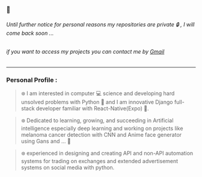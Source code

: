 ### 📢
###### Until further notice for personal reasons my repositories are private 🔒 , I will come back soon ...
###### if you want to access my projects you can contact me by [Gmail](aliaghdam.erfan@gmail.com)





---------------------------------------------
### Personal Profile : 
 > ᪥ I am interested in computer 💻 science and developing hard unsolved problems with Python 🔮  and I am innovative Django full-stack developer familiar with React-Native(Expo) 🔫.
 
 > ᪥ Dedicated to learning, growing, and succeeding in Artificial intelligence especially deep learning and working on projects like melanoma cancer detection with      CNN and Anime face generator using Gans and ... 🤖
 
 > ᪥ experienced in designing and creating API and non-API automation systems for trading on exchanges and extended advertisement systems on social media with python.
